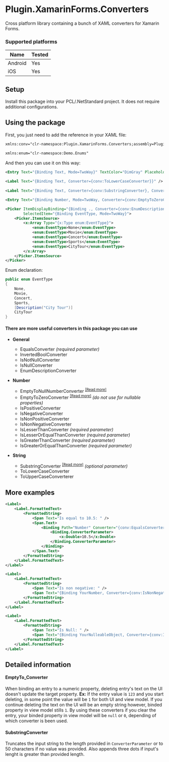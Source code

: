 # Plugin.XamarinForms.Converters

Cross platform library containing a bunch of XAML converters for Xamarin Forms.

### Supported platforms

| Name | Tested |
| - | - |
| Android | Yes |
| iOS | Yes |

## Setup

Install this package into your PCL/.NetStandard project. It does not require additional configurations.

## Using the package

First, you just need to add the reference in your XAML file:

```XML
xmlns:conv="clr-namespace:Plugin.XamarinForms.Converters;assembly=Plugin.XamarinForms.Converters"

xmlns:enum="clr-namespace:Demo.Enums"
```

And then you can use it on this way:

```XML
<Entry Text="{Binding Text, Mode=TwoWay}" TextColor="DimGray" Placeholder="Enter a text" Keyboard="Text" />
            
<Label Text="{Binding Text, Converter={conv:ToLowerCaseConverter}}" />
            
<Label Text="{Binding Text, Converter={conv:SubstringConverter}, ConverterParameter=35}" />

<Entry Text="{Binding Number, Mode=TwoWay, Converter={conv:EmptyToZeroConverter}}" Keyboard="Numeric" />

<Picker ItemDisplayBinding="{Binding ., Converter={conv:EnumDescriptionConverter}}"
        SelectedItem="{Binding EventType, Mode=TwoWay}">
    <Picker.ItemsSource>
        <x:Array Type="{x:Type enum:EventType}">
            <enum:EventType>None</enum:EventType>
            <enum:EventType>Movie</enum:EventType>
            <enum:EventType>Concert</enum:EventType>
            <enum:EventType>Sports</enum:EventType>
            <enum:EventType>CityTour</enum:EventType>
        </x:Array>
    </Picker.ItemsSource>
</Picker>
```
Enum declaration:

```C#
public enum EventType
{
    None,
    Movie,
    Concert,
    Sports,
    [Description("City Tour")]
    CityTour
}
```

#### There are more useful converters in this package you can use

* __General__
  * EqualsConverter _(required parameter)_
  * InvertedBoolConverter
  * IsNotNullConverter
  * IsNullConverter
  * EnumDescriptionConverter
  
* __Number__
  * EmptyToNullNumberConverter <sup>[[Read more]](#emptyto_converter)</sup>
  * EmptyToZeroConverter <sup>[[Read more]](#emptyto_converter)</sup> _(do not use for nullable properties)_
  * IsPositiveConverter
  * IsNegativeConverter
  * IsNonPositiveConverter
  * IsNonNegativeConverter
  * IsLesserThanConverter _(required parameter)_
  * IsLesserOrEqualThanConverter _(required parameter)_
  * IsGreaterThanConverter _(required parameter)_
  * IsGreaterOrEqualThanConverter _(required parameter)_  
* __String__
  * SubstringConverter <sup>[[Read more]](#substringconverter)</sup> _(optional parameter)_
  * ToLowerCaseConverter
  * ToUpperCaseConverterer

## More examples

```XML
<Label>
    <Label.FormattedText>
        <FormattedString>
            <Span Text="Is equal to 10.5: " />
            <Span.Text>
                <Binding Path="Number" Converter="{conv:EqualsConverter}"> 
                    <Binding.ConverterParameter>
                        <x:Double>10.5</x:Double>
                    </Binding.ConverterParameter>
                </Binding>
            </Span.Text>
        </FormattedString>
    </Label.FormattedText>
</Label>

<Label>
    <Label.FormattedText>
        <FormattedString>
            <Span Text="Is non negative: " />
            <Span Text="{Binding YourNumber, Converter={conv:IsNonNegativeConverter}}" />
        </FormattedString>
    </Label.FormattedText>
</Label>

<Label>
    <Label.FormattedText>
        <FormattedString>
            <Span Text="Is Null: " />
            <Span Text="{Binding YourNulleableObject, Converter={conv:IsNullConverter}}" />
        </FormattedString>
    </Label.FormattedText>
</Label>
```

## Detailed information

#### EmptyTo_Converter

When binding an entry to a numeric property, deleting entry's text on the UI doesn't update the target property.
__Ex:__ If the entry value is `123` and you start deleting, in some point the value will be `1` for both UI and view model. If you continue deleting the text on the UI will be an empty string however, binded property in view model stills `1`. By using these converters if you clear the entry, your binded property in view model will be `null` or `0`, depending of which converter is been used.

#### SubstringConverter

Truncates the input string to the length provided in `ConverterParameter` or to 50 characters if no value was provided. Also appends three dots if input's lenght is greater than provided length.


